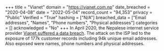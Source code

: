 +++
title = "Vianet"
domain = "https://vianet.com.np"
date_breached = "2020-04-08"
date = "2022-05-04"
record_count = "94,353"
privacy = "Public"
Verified = "True"
hashing = ["N/A"]
breached_data = ["Email addresses", "Names", "Phone numbers", "Physical addresses"]
categories = []
acknowledged = "No"
+++
In April 2020, the Nepalese internet service provider <a href="https://myrepublica.nagariknetwork.com/news/hackers-leak-personal-info-of-vianet-users/" target="_blank" rel="noopener">Vianet suffered a data breach</a>. The attack on the ISP led to the exposure of 177k customer records including 94k unique email addresses. Also exposed were names, phone numbers and physical addresses.
